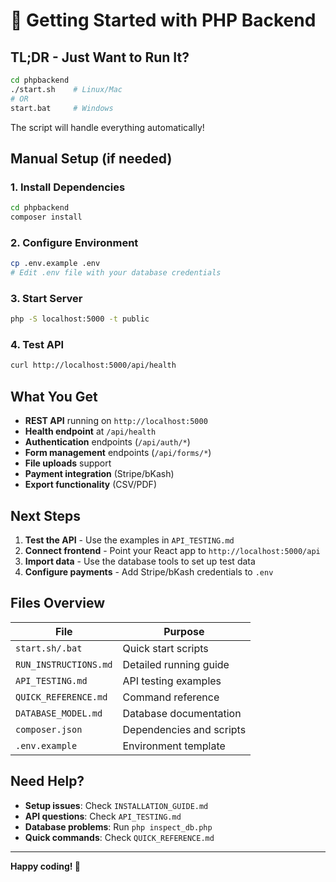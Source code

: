 # 🚀 Getting Started with PHP Backend

## TL;DR - Just Want to Run It?

```bash
cd phpbackend
./start.sh    # Linux/Mac
# OR
start.bat     # Windows
```

The script will handle everything automatically!

## Manual Setup (if needed)

### 1. Install Dependencies
```bash
cd phpbackend
composer install
```

### 2. Configure Environment
```bash
cp .env.example .env
# Edit .env file with your database credentials
```

### 3. Start Server
```bash
php -S localhost:5000 -t public
```

### 4. Test API
```bash
curl http://localhost:5000/api/health
```

## What You Get

- **REST API** running on `http://localhost:5000`
- **Health endpoint** at `/api/health`
- **Authentication** endpoints (`/api/auth/*`)
- **Form management** endpoints (`/api/forms/*`)
- **File uploads** support
- **Payment integration** (Stripe/bKash)
- **Export functionality** (CSV/PDF)

## Next Steps

1. **Test the API** - Use the examples in `API_TESTING.md`
2. **Connect frontend** - Point your React app to `http://localhost:5000/api`
3. **Import data** - Use the database tools to set up test data
4. **Configure payments** - Add Stripe/bKash credentials to `.env`

## Files Overview

| File | Purpose |
|------|---------|
| `start.sh/.bat` | Quick start scripts |
| `RUN_INSTRUCTIONS.md` | Detailed running guide |
| `API_TESTING.md` | API testing examples |
| `QUICK_REFERENCE.md` | Command reference |
| `DATABASE_MODEL.md` | Database documentation |
| `composer.json` | Dependencies and scripts |
| `.env.example` | Environment template |

## Need Help?

- **Setup issues**: Check `INSTALLATION_GUIDE.md`
- **API questions**: Check `API_TESTING.md`
- **Database problems**: Run `php inspect_db.php`
- **Quick commands**: Check `QUICK_REFERENCE.md`

---

**Happy coding! 🎉**
